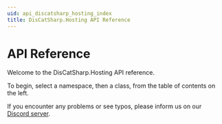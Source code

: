 ```yaml
---
uid: api_discatsharp_hosting_index
title: DisCatSharp.Hosting API Reference
---
```


# API Reference

Welcome to the DisCatSharp.Hosting API reference.

To begin, select a namespace, then a class, from the table of contents on the left.

If you encounter any problems or see typos, please inform us on our [Discord server](https://discord.gg/Uk7sggRBTm).
